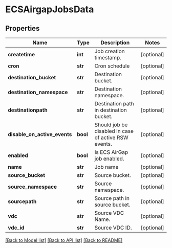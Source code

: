 # ECSAirgapJobsData

## Properties
Name | Type | Description | Notes
------------ | ------------- | ------------- | -------------
**createtime** | **int** | Job creation timestamp. | [optional] 
**cron** | **str** | Cron schedule | [optional] 
**destination_bucket** | **str** | Destination bucket. | [optional] 
**destination_namespace** | **str** | Destination namespace. | [optional] 
**destinationpath** | **str** | Destination path in destination bucket. | [optional] 
**disable_on_active_events** | **bool** | Should job be disabled in case of active RSW events. | [optional] 
**enabled** | **bool** | Is ECS AirGap job enabled. | [optional] 
**name** | **str** | Job name | [optional] 
**source_bucket** | **str** | Source bucket. | [optional] 
**source_namespace** | **str** | Source namespace. | [optional] 
**sourcepath** | **str** | Source path in source bucket. | [optional] 
**vdc** | **str** | Source VDC Name. | [optional] 
**vdc_id** | **str** | Source VDC ID. | [optional] 

[[Back to Model list]](../README.md#documentation-for-models) [[Back to API list]](../README.md#documentation-for-api-endpoints) [[Back to README]](../README.md)


